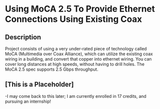 <h1>Using MoCA 2.5 To Provide Ethernet Connections Using Existing Coax</h1>

<h2>Description</h2>
Project consists of using a very under-rated piece of technology called MoCA (Multimedia over Coax Alliance), which can utilize the existing coax wiring in a building, and convert that copper into ethernet wiring. You can cover long distances at high speeds, without having to drill holes. The MoCA 2.5 spec supports 2.5 Gbps throughput.
<br />


<h2>[This is a Placeholder]</h2>
-I may come back to this later; I am currently enrolled in 17 credits, and pursuing an internship!
<!--
 ```diff
- text in red
+ text in green
! text in orange
# text in gray
@@ text in purple (and bold)@@
```
--!>
